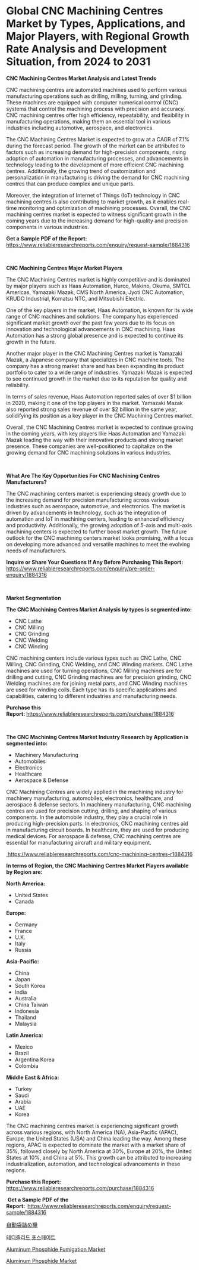<p><h1>Global CNC Machining Centres Market by Types, Applications, and Major Players, with Regional Growth Rate Analysis and Development Situation, from 2024 to 2031</h1></p><p><strong>CNC Machining Centres Market Analysis and Latest Trends</strong></p>
<p><p>CNC machining centres are automated machines used to perform various manufacturing operations such as drilling, milling, turning, and grinding. These machines are equipped with computer numerical control (CNC) systems that control the machining process with precision and accuracy. CNC machining centres offer high efficiency, repeatability, and flexibility in manufacturing operations, making them an essential tool in various industries including automotive, aerospace, and electronics.</p><p>The CNC Machining Centres Market is expected to grow at a CAGR of 7.1% during the forecast period. The growth of the market can be attributed to factors such as increasing demand for high-precision components, rising adoption of automation in manufacturing processes, and advancements in technology leading to the development of more efficient CNC machining centres. Additionally, the growing trend of customization and personalization in manufacturing is driving the demand for CNC machining centres that can produce complex and unique parts.</p><p>Moreover, the integration of Internet of Things (IoT) technology in CNC machining centres is also contributing to market growth, as it enables real-time monitoring and optimization of machining processes. Overall, the CNC machining centres market is expected to witness significant growth in the coming years due to the increasing demand for high-quality and precision components in various industries.</p></p>
<p><strong>Get a Sample PDF of the Report:&nbsp;</strong> <a href="https://www.reliableresearchreports.com/enquiry/request-sample/1884316">https://www.reliableresearchreports.com/enquiry/request-sample/1884316</a></p>
<p>&nbsp;</p>
<p><strong>CNC Machining Centres Major Market Players</strong></p>
<p><p>The CNC Machining Centres market is highly competitive and is dominated by major players such as Haas Automation, Hurco, Makino, Okuma, SMTCL Americas, Yamazaki Mazak, CMS North America, Jyoti CNC Automation, KRUDO Industrial, Komatsu NTC, and Mitsubishi Electric.</p><p>One of the key players in the market, Haas Automation, is known for its wide range of CNC machines and solutions. The company has experienced significant market growth over the past few years due to its focus on innovation and technological advancements in CNC machining. Haas Automation has a strong global presence and is expected to continue its growth in the future.</p><p>Another major player in the CNC Machining Centres market is Yamazaki Mazak, a Japanese company that specializes in CNC machine tools. The company has a strong market share and has been expanding its product portfolio to cater to a wide range of industries. Yamazaki Mazak is expected to see continued growth in the market due to its reputation for quality and reliability.</p><p>In terms of sales revenue, Haas Automation reported sales of over $1 billion in 2020, making it one of the top players in the market. Yamazaki Mazak also reported strong sales revenue of over $2 billion in the same year, solidifying its position as a key player in the CNC Machining Centres market.</p><p>Overall, the CNC Machining Centres market is expected to continue growing in the coming years, with key players like Haas Automation and Yamazaki Mazak leading the way with their innovative products and strong market presence. These companies are well-positioned to capitalize on the growing demand for CNC machining solutions in various industries.</p></p>
<p>&nbsp;</p>
<p><strong>What Are The Key Opportunities For CNC Machining Centres Manufacturers?</strong></p>
<p><p>The CNC machining centers market is experiencing steady growth due to the increasing demand for precision manufacturing across various industries such as aerospace, automotive, and electronics. The market is driven by advancements in technology, such as the integration of automation and IoT in machining centers, leading to enhanced efficiency and productivity. Additionally, the growing adoption of 5-axis and multi-axis machining centers is expected to further boost market growth. The future outlook for the CNC machining centers market looks promising, with a focus on developing more advanced and versatile machines to meet the evolving needs of manufacturers.</p></p>
<p><strong>Inquire or Share Your Questions If Any Before Purchasing This Report:</strong> <a href="https://www.reliableresearchreports.com/enquiry/pre-order-enquiry/1884316">https://www.reliableresearchreports.com/enquiry/pre-order-enquiry/1884316</a></p>
<p>&nbsp;</p>
<p><strong>Market Segmentation</strong></p>
<p><strong>The CNC Machining Centres Market Analysis by types is segmented into:</strong></p>
<p><ul><li>CNC Lathe</li><li>CNC Milling</li><li>CNC Grinding</li><li>CNC Welding</li><li>CNC Winding</li></ul></p>
<p><p>CNC machining centers include various types such as CNC Lathe, CNC Milling, CNC Grinding, CNC Welding, and CNC Winding markets. CNC Lathe machines are used for turning operations, CNC Milling machines are for drilling and cutting, CNC Grinding machines are for precision grinding, CNC Welding machines are for joining metal parts, and CNC Winding machines are used for winding coils. Each type has its specific applications and capabilities, catering to different industries and manufacturing needs.</p></p>
<p><strong>Purchase this Report:&nbsp;</strong><a href="https://www.reliableresearchreports.com/purchase/1884316">https://www.reliableresearchreports.com/purchase/1884316</a></p>
<p>&nbsp;</p>
<p><strong>The CNC Machining Centres Market Industry Research by Application is segmented into:</strong></p>
<p><ul><li>Machinery Manufacturing</li><li>Automobiles</li><li>Electronics</li><li>Healthcare</li><li>Aerospace & Defense</li></ul></p>
<p><p>CNC Machining Centres are widely applied in the machining industry for machinery manufacturing, automobiles, electronics, healthcare, and aerospace & defense sectors. In machinery manufacturing, CNC machining centres are used for precision cutting, drilling, and shaping of various components. In the automobile industry, they play a crucial role in producing high-precision parts. In electronics, CNC machining centres aid in manufacturing circuit boards. In healthcare, they are used for producing medical devices. For aerospace & defense, CNC machining centres are essential for manufacturing aircraft and military equipment.</p></p>
<p><a href="https://www.reliableresearchreports.com/cnc-machining-centres-r1884316">&nbsp;https://www.reliableresearchreports.com/cnc-machining-centres-r1884316</a></p>
<p><strong>In terms of Region, the CNC Machining Centres Market Players available by Region are:</strong></p>
<p>
    <p> <strong> North America: </strong>
        <ul>
            <li>United States</li>
            <li>Canada</li>
        </ul>
        </p> 
    <p> <strong> Europe: </strong>
        <ul>
            <li>Germany</li>
            <li>France</li>
            <li>U.K.</li>
            <li>Italy</li>
            <li>Russia</li>
        </ul>
        </p> 
    <p> <strong> Asia-Pacific: </strong>
        <ul>
            <li>China</li>
            <li>Japan</li>
            <li>South Korea</li>
            <li>India</li>
            <li>Australia</li>
            <li>China Taiwan</li>
            <li>Indonesia</li>
            <li>Thailand</li>
            <li>Malaysia</li>
        </ul>
        </p> 
    <p> <strong> Latin America: </strong>
        <ul>
            <li>Mexico</li>
            <li>Brazil</li>
            <li>Argentina Korea</li>
            <li>Colombia</li>
        </ul>
        </p> 
    <p> <strong> Middle East & Africa: </strong>
        <ul>
            <li>Turkey</li>
            <li>Saudi</li>
            <li>Arabia</li>
            <li>UAE</li>
            <li>Korea</li>
        </ul>
    </p>
    </p>
<p><p>The CNC machining centres market is experiencing significant growth across various regions, with North America (NA), Asia-Pacific (APAC), Europe, the United States (USA) and China leading the way. Among these regions, APAC is expected to dominate the market with a market share of 35%, followed closely by North America at 30%, Europe at 20%, the United States at 10%, and China at 5%. This growth can be attributed to increasing industrialization, automation, and technological advancements in these regions.</p></p>
<p><strong>Purchase this Report: </strong><a href="https://www.reliableresearchreports.com/purchase/1884316">https://www.reliableresearchreports.com/purchase/1884316</a></p>
<p>&nbsp;<strong>Get a Sample PDF of the Report:&nbsp;&nbsp;</strong><a href="https://www.reliableresearchreports.com/enquiry/request-sample/1884316">https://www.reliableresearchreports.com/enquiry/request-sample/1884316</a></p>
<p><strong></strong></p>
<p><p><a href="https://github.com/joaejkdzgyljvo6/Market-Research-Report-List-1/blob/main/630483132894.md">自動袋詰め機</a></p><p><a href="https://github.com/royErdmtyan906778/Market-Research-Report-List-1/blob/main/243815530101.md">테디졸리드 포스페이트</a></p><p><a href="https://issuu.com/reportprime-2/docs/aluminum-phosphide-fumigation-market-size-2030.ppt">Aluminum Phosphide Fumigation Market</a></p><p><a href="https://issuu.com/reportprime-2/docs/aluminum-phosphide-market-size-2030.pptx">Aluminum Phosphide Market</a></p></p>